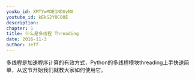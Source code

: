 ```yaml
---
youku_id: XMTYwMDE1NDUyNA
youtube_id: kEkS2YOC80E
description: 
chapter: 1
title: 什么是多线程 Threading
date: 2016-11-3
author: Jeff
---
```


多线程是加速程序计算的有效方式，Python的多线程模块threading上手快速简单，从这节开始我们就教大家如何使用它。
